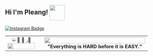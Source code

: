 ## Hi I'm Pleang! <img align="center" src="https://media3.giphy.com/media/20HHL9gfk3MoP8JAIp/giphy.gif?cid=ecf05e47pwiwm5wvk7c0wxz6zfxbypnpuy00bdl5i5yz3a26&rid=giphy.gif&ct=s" width="50" height="50">


<!-- ₍⑅ᐢ..ᐢ₎♡  ₍ᐢ.  ̯.ᐢ₎ -->
[![Instagram
Badge](https://img.shields.io/badge/-@tjsd_l-purple?style=flat&logo=instagram&logoColor=white&link=https://www.instagram.com/?hl=en)](https://www.instagram.com/?hl=en)


<!-- https://www.instagram.com/?hl=en -->
<!-- 
<div>
  <img align="center" src="https://media3.giphy.com/media/20HHL9gfk3MoP8JAIp/giphy.gif?cid=ecf05e47pwiwm5wvk7c0wxz6zfxbypnpuy00bdl5i5yz3a26&rid=giphy.gif&ct=s" width="100" height="100">
  <img align="left" width="40%" src="https://github-readme-stats.vercel.app/api/top-langs/?username=anuraghazra&layout=compact">
  [![Top Langs](https://github-readme-stats.vercel.app/api/top-langs/?username=anuraghazra&layout=compact)](https://github.com/anuraghazra/github-readme-stats)
</div> -->

<!-- [![Top Langs](https://github-readme-stats.vercel.app/api/top-langs/?username=anuraghazra&layout=compact)](https://github.com/anuraghazra/github-readme-stats) -->
<!-- <img align="center" src="https://media3.giphy.com/media/20HHL9gfk3MoP8JAIp/giphy.gif?cid=ecf05e47pwiwm5wvk7c0wxz6zfxbypnpuy00bdl5i5yz3a26&rid=giphy.gif&ct=s" width="80" height="80"> -->
<table>
  <tr>
    <td colspan="2" align="center"> ♡̶ 💒 💭 ◞🐰 
      <img align="center" width="100%" src="https://spotify-recently-played-readme.vercel.app/api?user=x6lp5a8tjyd1ely2jbqnf0eu3" alt=""></img>
    </td>
    <td><th colspan="2"><img width="100%" src="[https://i.pinimg.com/originals/d2/c0/a7/d2c0a74ad6a2530de22751bf414b3939.gif](https://i.pinimg.com/originals/d2/c0/a7/d2c0a74ad6a2530de22751bf414b3939.gif)">"Everything is HARD before it is EASY."</th></td>
  </tr>
<!--   <tr><th colspan="2"><img width="100%" src="https://i.pinimg.com/originals/d2/c0/a7/d2c0a74ad6a2530de22751bf414b3939.gif"></th></tr> -->
</table>
<!-- https://raw.githubusercontent.com/HyunCafe/HyunCafe/main/assests/loficity.gif -->
<!-- https://i.pinimg.com/originals/d2/c0/a7/d2c0a74ad6a2530de22751bf414b3939.gif -->
 <!-- 🔭 I’m currently working on ...
🌱 I’m currently learning ...
👯 I’m looking to collaborate on ...
🤔 I’m looking for help with ...
💬 Ask me about ...
📫 How to reach me: ...
😄 Pronouns: ...
⚡ Fun fact: ... -->
